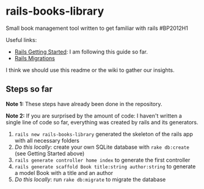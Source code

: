 # rails-books-library

Small book management tool written to get familiar with rails #BP2012H1

Useful links:
* [Rails Getting Started](http://guides.rubyonrails.org/getting_started.html): I am following this guide so far.
* [Rails Migrations](http://guides.rubyonrails.org/migrations.html)

I think we should use this readme or the wiki to gather our insights.

## Steps so far
**Note 1:** These steps have already been done in the repository.

**Note 2:** If you are surprised by the amount of code: I haven't written a single line of code so far,
everything was created by rails and its generators.

1. `rails new rails-books-library` generated the skeleton of the rails app with all necessary folders
2. *Do this locally*: create your own SQLite database with `rake db:create` (see Getting Started above)
3. `rails generate controller home index` to generate the first controller
4. `rails generate scaffold Book title:string author:string` to generate a model Book with a title and an author
5. *Do this locally*: run `rake db:migrate` to migrate the database
